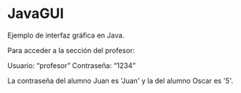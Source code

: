 JavaGUI
========

Ejemplo de interfaz gráfica en Java.

Para acceder a la sección del profesor:

Usuario: “profesor”
Contraseña: “1234”

La contraseña del alumno Juan es 'Juan' y la del alumno Oscar es '5'.

